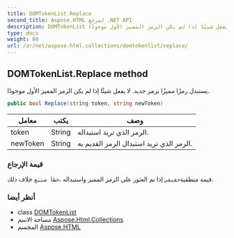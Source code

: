 ```yaml
---
title: DOMTokenList.Replace
second_title: Aspose.HTML لمرجع .NET API
description: DOMTokenList طريقة. يستبدل رمزًا مميزًا برمز جديد. لا يفعل شيئًا إذا لم يكن الرمز المميز الأول موجودًا.
type: docs
weight: 80
url: /ar/net/aspose.html.collections/domtokenlist/replace/
---
```

## DOMTokenList.Replace method

يستبدل رمزًا مميزًا برمز جديد. لا يفعل شيئًا إذا لم يكن الرمز المميز الأول موجودًا.

```csharp
public bool Replace(string token, string newToken)
```

| معامل | يكتب | وصف |
| --- | --- | --- |
| token | String | الرمز الذي تريد استبداله. |
| newToken | String | الرمز الذي تريد استبدال الرمز القديم به. |

### قيمة الإرجاع

قيمة منطقية`حقيقي` إذا تم العثور على الرمز المميز واستبداله ،`خطأ شنيع` خلاف ذلك.

### أنظر أيضا

* class [DOMTokenList](../)
* مساحة الاسم [Aspose.Html.Collections](../../domtokenlist/)
* المجسم [Aspose.HTML](../../../)


